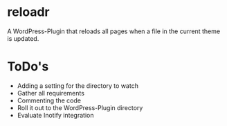 reloadr
=======

A WordPress-Plugin that reloads all pages when a file in the current theme is updated.


ToDo's
=======
* Adding a setting for the directory to watch
* Gather all requirements
* Commenting the code
* Roll it out to the WordPress-Plugin directory
* Evaluate Inotify integration